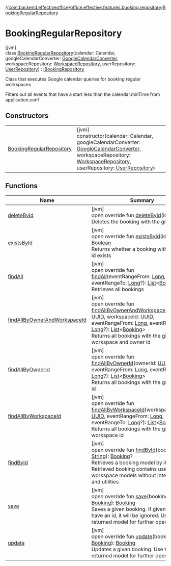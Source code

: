 //[com.backend.effectiveoffice](../../../index.md)/[office.effective.features.booking.repository](../index.md)/[BookingRegularRepository](index.md)

# BookingRegularRepository

[jvm]\
class [BookingRegularRepository](index.md)(calendar: Calendar, googleCalendarConverter: [GoogleCalendarConverter](../../office.effective.features.booking.converters/-google-calendar-converter/index.md), workspaceRepository: [WorkspaceRepository](../../office.effective.features.workspace.repository/-workspace-repository/index.md), userRepository: [UserRepository](../../office.effective.features.user.repository/-user-repository/index.md)) : [IBookingRepository](../-i-booking-repository/index.md)

Class that executes Google calendar queries for booking regular workspaces

Filters out all events that have a start less than the calendar.minTime from application.conf

## Constructors

| | |
|---|---|
| [BookingRegularRepository](-booking-regular-repository.md) | [jvm]<br>constructor(calendar: Calendar, googleCalendarConverter: [GoogleCalendarConverter](../../office.effective.features.booking.converters/-google-calendar-converter/index.md), workspaceRepository: [WorkspaceRepository](../../office.effective.features.workspace.repository/-workspace-repository/index.md), userRepository: [UserRepository](../../office.effective.features.user.repository/-user-repository/index.md)) |

## Functions

| Name | Summary |
|---|---|
| [deleteById](delete-by-id.md) | [jvm]<br>open override fun [deleteById](delete-by-id.md)(id: [String](https://kotlinlang.org/api/latest/jvm/stdlib/kotlin/-string/index.html))<br>Deletes the booking with the given id |
| [existsById](exists-by-id.md) | [jvm]<br>open override fun [existsById](exists-by-id.md)(id: [String](https://kotlinlang.org/api/latest/jvm/stdlib/kotlin/-string/index.html)): [Boolean](https://kotlinlang.org/api/latest/jvm/stdlib/kotlin/-boolean/index.html)<br>Returns whether a booking with the given id exists |
| [findAll](find-all.md) | [jvm]<br>open override fun [findAll](find-all.md)(eventRangeFrom: [Long](https://kotlinlang.org/api/latest/jvm/stdlib/kotlin/-long/index.html), eventRangeTo: [Long](https://kotlinlang.org/api/latest/jvm/stdlib/kotlin/-long/index.html)?): [List](https://kotlinlang.org/api/latest/jvm/stdlib/kotlin.collections/-list/index.html)&lt;[Booking](../../office.effective.model/-booking/index.md)&gt;<br>Retrieves all bookings |
| [findAllByOwnerAndWorkspaceId](find-all-by-owner-and-workspace-id.md) | [jvm]<br>open override fun [findAllByOwnerAndWorkspaceId](find-all-by-owner-and-workspace-id.md)(ownerId: [UUID](https://docs.oracle.com/javase/8/docs/api/java/util/UUID.html), workspaceId: [UUID](https://docs.oracle.com/javase/8/docs/api/java/util/UUID.html), eventRangeFrom: [Long](https://kotlinlang.org/api/latest/jvm/stdlib/kotlin/-long/index.html), eventRangeTo: [Long](https://kotlinlang.org/api/latest/jvm/stdlib/kotlin/-long/index.html)?): [List](https://kotlinlang.org/api/latest/jvm/stdlib/kotlin.collections/-list/index.html)&lt;[Booking](../../office.effective.model/-booking/index.md)&gt;<br>Returns all bookings with the given workspace and owner id |
| [findAllByOwnerId](find-all-by-owner-id.md) | [jvm]<br>open override fun [findAllByOwnerId](find-all-by-owner-id.md)(ownerId: [UUID](https://docs.oracle.com/javase/8/docs/api/java/util/UUID.html), eventRangeFrom: [Long](https://kotlinlang.org/api/latest/jvm/stdlib/kotlin/-long/index.html), eventRangeTo: [Long](https://kotlinlang.org/api/latest/jvm/stdlib/kotlin/-long/index.html)?): [List](https://kotlinlang.org/api/latest/jvm/stdlib/kotlin.collections/-list/index.html)&lt;[Booking](../../office.effective.model/-booking/index.md)&gt;<br>Returns all bookings with the given owner id |
| [findAllByWorkspaceId](find-all-by-workspace-id.md) | [jvm]<br>open override fun [findAllByWorkspaceId](find-all-by-workspace-id.md)(workspaceId: [UUID](https://docs.oracle.com/javase/8/docs/api/java/util/UUID.html), eventRangeFrom: [Long](https://kotlinlang.org/api/latest/jvm/stdlib/kotlin/-long/index.html), eventRangeTo: [Long](https://kotlinlang.org/api/latest/jvm/stdlib/kotlin/-long/index.html)?): [List](https://kotlinlang.org/api/latest/jvm/stdlib/kotlin.collections/-list/index.html)&lt;[Booking](../../office.effective.model/-booking/index.md)&gt;<br>Returns all bookings with the given workspace id |
| [findById](find-by-id.md) | [jvm]<br>open override fun [findById](find-by-id.md)(bookingId: [String](https://kotlinlang.org/api/latest/jvm/stdlib/kotlin/-string/index.html)): [Booking](../../office.effective.model/-booking/index.md)?<br>Retrieves a booking model by its id. Retrieved booking contains user and workspace models without integrations and utilities |
| [save](save.md) | [jvm]<br>open override fun [save](save.md)(booking: [Booking](../../office.effective.model/-booking/index.md)): [Booking](../../office.effective.model/-booking/index.md)<br>Saves a given booking. If given model will have an id, it will be ignored. Use the returned model for further operations |
| [update](update.md) | [jvm]<br>open override fun [update](update.md)(booking: [Booking](../../office.effective.model/-booking/index.md)): [Booking](../../office.effective.model/-booking/index.md)<br>Updates a given booking. Use the returned model for further operations |
